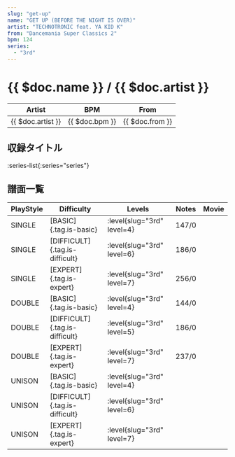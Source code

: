 ```yaml
---
slug: "get-up"
name: "GET UP (BEFORE THE NIGHT IS OVER)"
artist: "TECHNOTRONIC feat. YA KID K"
from: "Dancemania Super Classics 2"
bpm: 124
series:
  - "3rd"
---
```


# {{ $doc.name }} / {{ $doc.artist }}

|Artist|BPM|From|
|------|---|----|
|{{ $doc.artist }}|{{ $doc.bpm }}|{{ $doc.from }}|

## 収録タイトル

:series-list{:series="series"}

## 譜面一覧

|PlayStyle|Difficulty|Levels|Notes|Movie|
|---------|----------|------|-----|-----|
|SINGLE|[BASIC]{.tag.is-basic}|<div class="field is-grouped is-grouped-multiline">:level{slug="3rd" level=4}</div>|147/0||
|SINGLE|[DIFFICULT]{.tag.is-difficult}|<div class="field is-grouped is-grouped-multiline">:level{slug="3rd" level=6}</div>|186/0||
|SINGLE|[EXPERT]{.tag.is-expert}|<div class="field is-grouped is-grouped-multiline">:level{slug="3rd" level=7}</div>|256/0||
|DOUBLE|[BASIC]{.tag.is-basic}|<div class="field is-grouped is-grouped-multiline">:level{slug="3rd" level=4}</div>|144/0||
|DOUBLE|[DIFFICULT]{.tag.is-difficult}|<div class="field is-grouped is-grouped-multiline">:level{slug="3rd" level=5}</div>|186/0||
|DOUBLE|[EXPERT]{.tag.is-expert}|<div class="field is-grouped is-grouped-multiline">:level{slug="3rd" level=7}</div>|237/0||
|UNISON|[BASIC]{.tag.is-basic}|<div class="field is-grouped is-grouped-multiline">:level{slug="3rd" level=4}</div>|||
|UNISON|[DIFFICULT]{.tag.is-difficult}|<div class="field is-grouped is-grouped-multiline">:level{slug="3rd" level=6}</div>|||
|UNISON|[EXPERT]{.tag.is-expert}|<div class="field is-grouped is-grouped-multiline">:level{slug="3rd" level=7}</div>|||
